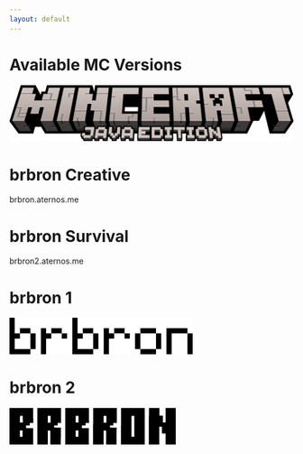 ```yaml
---
layout: default
---
```

# Available MC Versions
![mc java](mc.png)
# brbron Creative
brbron.aternos.me
# brbron Survival
brbron2.aternos.me
# brbron 1
![mc font 1](text-1739703254434.png)
# brbron 2
![mc font 2](text-1739703262092.png)
